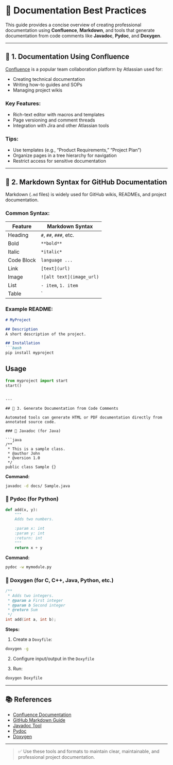 # 📝 Documentation Best Practices

This guide provides a concise overview of creating professional documentation using **Confluence**, **Markdown**, and tools that generate documentation from code comments like **Javadoc**, **Pydoc**, and **Doxygen**.

---

## 📘 1. Documentation Using Confluence

[Confluence](https://www.atlassian.com/software/confluence) is a popular team collaboration platform by Atlassian used for:

- Creating technical documentation
- Writing how-to guides and SOPs
- Managing project wikis

### Key Features:
- Rich-text editor with macros and templates
- Page versioning and comment threads
- Integration with Jira and other Atlassian tools

### Tips:
- Use templates (e.g., “Product Requirements,” “Project Plan”)
- Organize pages in a tree hierarchy for navigation
- Restrict access for sensitive documentation

---

## 🧾 2. Markdown Syntax for GitHub Documentation

Markdown (`.md` files) is widely used for GitHub wikis, READMEs, and project documentation.

### Common Syntax:

| Feature        | Markdown Syntax                    |
|----------------|-------------------------------------|
| Heading        | `#`, `##`, `###`, etc.             |
| Bold           | `**bold**`                         |
| Italic         | `*italic*`                         |
| Code Block     | ```language ... ```                |
| Link           | `[text](url)`                      |
| Image          | `![alt text](image_url)`           |
| List           | `- item`, `1. item`                |
| Table          | `| Col1 | Col2 | \n |------|------|`  |

### Example README:

```markdown
# MyProject

## Description
A short description of the project.

## Installation
```bash
pip install myproject
```

## Usage
```python
from myproject import start
start()
```
```

---

## 🧠 3. Generate Documentation from Code Comments

Automated tools can generate HTML or PDF documentation directly from annotated source code.

### 🔹 Javadoc (for Java)

```java
/**
 * This is a sample class.
 * @author John
 * @version 1.0
 */
public class Sample {}
```

**Command:**
```bash
javadoc -d docs/ Sample.java
```

### 🔹 Pydoc (for Python)

```python
def add(x, y):
    """
    Adds two numbers.

    :param x: int
    :param y: int
    :return: int
    """
    return x + y
```

**Command:**
```bash
pydoc -w mymodule.py
```

### 🔹 Doxygen (for C, C++, Java, Python, etc.)

```cpp
/**
 * Adds two integers.
 * @param a First integer
 * @param b Second integer
 * @return Sum
 */
int add(int a, int b);
```

**Steps:**
1. Create a `Doxyfile`:
```bash
doxygen -g
```

2. Configure input/output in the `Doxyfile`

3. Run:
```bash
doxygen Doxyfile
```

---

## 📚 References

- [Confluence Documentation](https://support.atlassian.com/confluence/)
- [GitHub Markdown Guide](https://guides.github.com/features/mastering-markdown/)
- [Javadoc Tool](https://docs.oracle.com/javase/8/docs/technotes/tools/windows/javadoc.html)
- [Pydoc](https://docs.python.org/3/library/pydoc.html)
- [Doxygen](https://www.doxygen.nl/)

---

> ✅ Use these tools and formats to maintain clear, maintainable, and professional project documentation.
